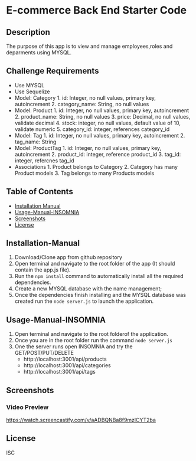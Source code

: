 # E-commerce Back End Starter Code

## Description 

The purpose of this app is to view and manage employees,roles and deparments using MYSQL.

## Challenge Requirements 
 * Use MYSQL
 * Use Sequelize
 * Model: Category
       1. id: Integer, no null values, primary key, autoincrement
       2. category_name: String, no null values
 * Model: Product
       1. id: Integer, no null values, primary key, autoincrement
       2. product_name: String, no null values
       3. price: Decimal, no null values, validate decimal
       4. stock: integer, no null values, default value of 10, validate numeric
       5. category_id: integer, references category_id
 * Model: Tag
       1. id: Integer, no null values, primary key, autoincrement
       2. tag_name: String
 * Model: ProductTag
       1. id: Integer, no null values, primary key, autoincrement
       2. product_id: integer, reference product_id
       3. tag_id: integer, refercnes tag_id
 * Associations
       1. Product belongs to Category 
       2. Category has many Product models
       3. Tag belongs to many Products models
 
## Table of Contents

* [Installation Manual](#installation-manual)
* [Usage-Manual-INSOMNIA](#usage-manual-insomnia)
* [Screenshots](#screenshots)
* [License](#license)

## Installation-Manual

1. Download/Clone app from github repository
2. Open terminal and navigate to the root folder of the app (It should contain the app.js file).
3. Run the `npm install` command to automatically install all the required dependencies.
4. Create a new MYSQL database with the name management;
5. Once the dependencies finish installing and the MYSQL database was created run the `node server.js` to launch the application.

## Usage-Manual-INSOMNIA

1. Open terminal and navigate to the root folderof the application.
2. Once you are in the root folder run the command `node server.js`
3. One the server runs open INSOMNIA and try the GET/POST/PUT/DELETE 
    * http://localhost:3001/api/products
    * http://localhost:3001/api/categories
    * http://localhost:3001/api/tags

## Screenshots

### Video Preview
https://watch.screencastify.com/v/aADBQNBa8f9mzlCYT2ba


## License

ISC
    
